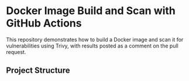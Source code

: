 # Docker Image Build and Scan with GitHub Actions

This repository demonstrates how to build a Docker image and scan it for vulnerabilities using Trivy, with results posted as a comment on the pull request.

## Project Structure

